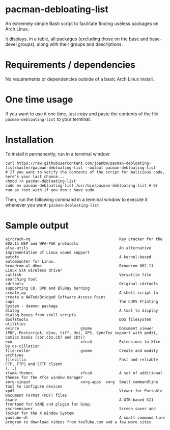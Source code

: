 # pacman-debloating-list
An extremely simple Bash script to facilitate finding useless packages on Arch Linux.

It displays, in a table, all packages (excluding those on the base and base-devel groups), along with their groups and descriptions.

# Requirements / dependencies

No requirements or dependencies outside of a basic Arch Linux install.

# One time usage

If you want to use it one time, just copy and paste the contents of the file `pacman-debloating-list` to your terminal.

# Installation

To install it permanently, run in a terminal window:
```
curl https://raw.githubusercontent.com/joanbm/pacman-debloating-list/master/pacman-debloating-list --output pacman-debloating-list
# If you want to verify the contents of the script for malicious code, here's your last chance...
chmod +x pacman-debloating-list
sudo mv pacman-debloating-list /usr/bin/pacman-debloating-list # Or run as root with if you don't have sudo
```

Then, run the following command in a terminal window to execute it whenever you want:
```pacman-debloating-list```

# Sample output
```
aircrack-ng                                       Key cracker for the 802.11 WEP and WPA-PSK protocols
alsa-utils                                        An alternative implementation of Linux sound support
autofs                                            A kernel-based automounter for Linux.
broadcom-wl-dkms                                  Broadcom 802.11 Linux STA wireless driver
catfish                                           Versatile file searching tool
cdrtools                                          Original cdrtools supporting CD, DVD and BluRay burning
create_ap                                         A shell script to create a NATed/Bridged Software Access Point
cups                                              The CUPS Printing System - daemon package
dialog                                            A tool to display dialog boxes from shell scripts
dosfstools                                        DOS filesystem utilities
evince                           gnome            Document viewer (PDF, Postscript, djvu, tiff, dvi, XPS, SyncTex support with gedit, comics books (cbr,cbz,cb7 and cbt))
exo                              xfce4            Extensions to Xfce by os-cillation
file-roller                      gnome            Create and modify archives
filezilla                                         Fast and reliable FTP, FTPS and SFTP client
[...]
xfwm4-themes                     xfce4            A set of additional themes for the Xfce window manager
xorg-xinput                      xorg-apps  xorg  Small commandline tool to configure devices
xpdf                                              Viewer for Portable Document Format (PDF) files
xsane                                             A GTK-based X11 frontend for SANE and plugin for Gimp.
xscreensaver                                      Screen saver and locker for the X Window System
youtube-dl                                        A small command-line program to download videos from YouTube.com and a few more sites
```
